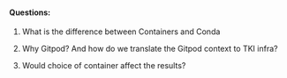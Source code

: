#### Questions:

  

1. What is the difference between Containers and Conda

  

1. Why Gitpod? And how do we translate the Gitpod context to TKI infra?

  

1. Would choice of container affect the results?

